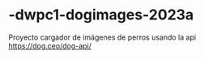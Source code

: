 # -dwpc1-dogimages-2023a
Proyecto cargador de imágenes de perros usando la api https://dog.ceo/dog-api/
